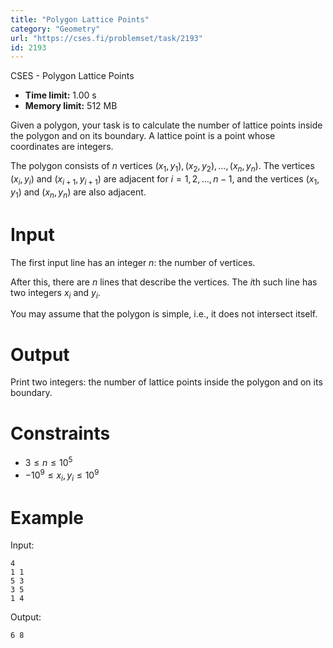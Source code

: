 ```yaml
---
title: "Polygon Lattice Points"
category: "Geometry"
url: "https://cses.fi/problemset/task/2193"
id: 2193
---
```


CSES - Polygon Lattice Points

  * **Time limit:** 1.00 s
  * **Memory limit:** 512 MB

Given a polygon, your task is to calculate the number of lattice points inside
the polygon and on its boundary. A lattice point is a point whose coordinates
are integers.

The polygon consists of $n$ vertices $(x_1,y_1),(x_2,y_2),\dots,(x_n,y_n)$.
The vertices $(x_i,y_i)$ and $(x_{i+1},y_{i+1})$ are adjacent for
$i=1,2,\dots,n-1$, and the vertices $(x_1,y_1)$ and $(x_n,y_n)$ are also
adjacent.

# Input

The first input line has an integer $n$: the number of vertices.

After this, there are $n$ lines that describe the vertices. The $i$th such
line has two integers $x_i$ and $y_i$.

You may assume that the polygon is simple, i.e., it does not intersect itself.

# Output

Print two integers: the number of lattice points inside the polygon and on its
boundary.

# Constraints

  * $3 \le n \le 10^5$
  * $-10^9 \le x_i, y_i \le 10^9$

# Example

Input:

    
    
    4
    1 1
    5 3
    3 5
    1 4
    

Output:

    
    
    6 8
    

